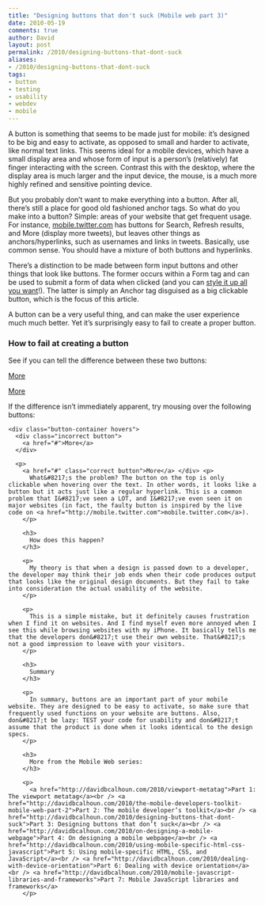 ```yaml
---
title: "Designing buttons that don't suck (Mobile web part 3)"
date: 2010-05-19
comments: true
author: David
layout: post
permalink: /2010/designing-buttons-that-dont-suck
aliases:
- /2010/designing-buttons-that-dont-suck
tags:
- button
- testing
- usability
- webdev
- mobile
---
```

A button is something that seems to be made just for mobile: it&#8217;s designed to be big and easy to activate, as opposed to small and harder to activate, like normal text links. This seems ideal for a mobile devices, which have a small display area and whose form of input is a person&#8217;s (relatively) fat finger interacting with the screen. Contrast this with the desktop, where the display area is much larger and the input device, the mouse, is a much more highly refined and sensitive pointing device.

But you probably don&#8217;t want to make everything into a button. After all, there&#8217;s still a place for good old fashioned anchor tags. So what do you make into a button? Simple: areas of your website that get frequent usage. For instance, [mobile.twitter.com][1] has buttons for Search, Refresh results, and More (display more tweets), but leaves other things as anchors/hyperlinks, such as usernames and links in tweets. Basically, use common sense. You should have a mixture of both buttons and hyperlinks.

There&#8217;s a distinction to be made between form input buttons and other things that look like buttons. The former occurs within a Form tag and can be used to submit a form of data when clicked (and you can [style it up all you want][2]!). The latter is simply an Anchor tag disguised as a big clickable button, which is the focus of this article.

A button can be a very useful thing, and can make the user experience much much better. Yet it&#8217;s surprisingly easy to fail to create a proper button.

### How to fail at creating a button

See if you can tell the difference between these two buttons:

<div class="button-container">
  <div class="incorrect button">
    <a href="#">More</a>
  </div>
  
  <p>
    <a href="#" class="correct button">More</a> </div> <p>
      If the difference isn&#8217;t immediately apparent, try mousing over the following buttons:
    </p>
    
    <div class="button-container hovers">
      <div class="incorrect button">
        <a href="#">More</a>
      </div>
      
      <p>
        <a href="#" class="correct button">More</a> </div> <p>
          What&#8217;s the problem? The button on the top is only clickable when hovering over the text. In other words, it looks like a button but it acts just like a regular hyperlink. This is a common problem that I&#8217;ve seen a LOT, and I&#8217;ve even seen it on major websites (in fact, the faulty button is inspired by the live code on <a href="http://mobile.twitter.com">mobile.twitter.com</a>).
        </p>
        
        <h3>
          How does this happen?
        </h3>
        
        <p>
          My theory is that when a design is passed down to a developer, the developer may think their job ends when their code produces output that looks like the original design documents. But they fail to take into consideration the actual usability of the website.
        </p>
        
        <p>
          This is a simple mistake, but it definitely causes frustration when I find it on websites. And I find myself even more annoyed when I see this while browsing websites with my iPhone. It basically tells me that the developers don&#8217;t use their own website. That&#8217;s not a good impression to leave with your visitors.
        </p>
        
        <h3>
          Summary
        </h3>
        
        <p>
          In summary, buttons are an important part of your mobile website. They are designed to be easy to activate, so make sure that frequently used functions on your website are buttons. Also, don&#8217;t be lazy: TEST your code for usability and don&#8217;t assume that the product is done when it looks identical to the design specs.
        </p>
        
        <h3>
          More from the Mobile Web series:
        </h3>
        
        <p>
          <a href="http://davidbcalhoun.com/2010/viewport-metatag">Part 1: The viewport metatag</a><br /> <a href="http://davidbcalhoun.com/2010/the-mobile-developers-toolkit-mobile-web-part-2">Part 2: The mobile developer’s toolkit</a><br /> <a href="http://davidbcalhoun.com/2010/designing-buttons-that-dont-suck">Part 3: Designing buttons that don’t suck</a><br /> <a href="http://davidbcalhoun.com/2010/on-designing-a-mobile-webpage">Part 4: On designing a mobile webpage</a><br /> <a href="http://davidbcalhoun.com/2010/using-mobile-specific-html-css-javascript">Part 5: Using mobile-specific HTML, CSS, and JavaScript</a><br /> <a href="http://davidbcalhoun.com/2010/dealing-with-device-orientation">Part 6: Dealing with device orientation</a><br /> <a href="http://davidbcalhoun.com/2010/mobile-javascript-libraries-and-frameworks">Part 7: Mobile JavaScript libraries and frameworks</a>
        </p>

 [1]: http://mobile.twitter.com
 [2]: http://girliemac.com/blog/2010/02/04/css3-box-shadow-with-inset-values-the-aqua-button-rerevisited/